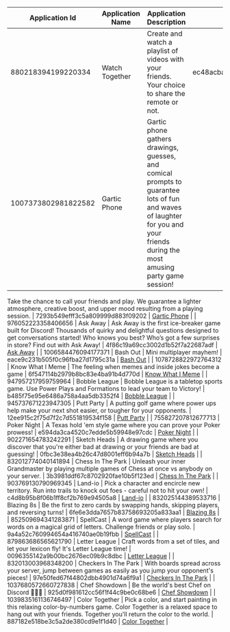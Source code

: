 | Application Id      | Application Name     | Application Description                                                                                                                                                                                                                                                                                                               | Application Icon                 | Image                                            |
| ------------------- | -------------------- | ------------------------------------------------------------------------------------------------------------------------------------------------------------------------------------------------------------------------------------------------------------------------------------------------------------------------------------- | -------------------------------- | ------------------------------------------------ |
| 880218394199220334  | Watch Together       | Create and watch a playlist of videos with your friends. Your choice to share the remote or not.                                                                                                                                                                                                                                      | ec48acbad4c32efab4275cb9f3ca3a58 | [Watch Together](./880218394199220334.png)       |
| 1007373802981822582 | Gartic Phone         | Gartic phone gathers drawings, guesses, and comical prompts to guarantee lots of fun and waves of laughter for you and your friends during the most amusing party game session! 
Take the chance to call your friends and play. We guarantee a lighter atmosphere, creative boost, and upper mood resulting from a playing session.
  | 7293b549efff3c5a809999d883f09202 | [Gartic Phone](./1007373802981822582.png)        |
| 976052223358406656  | Ask Away             | Ask Away is the first ice-breaker game built for Discord! Thousands of quirky and delightful questions designed to get conversations started! Who knows you best? Who’s got a few surprises in store? Find out with Ask Away!                                                                                                         | 4f86c19a69cc3002d1b52f7a22687adf | [Ask Away](./976052223358406656.png)             |
| 1006584476094177371 | Bash Out             | Mini multiplayer mayhem!                                                                                                                                                                                                                                                                                                              | eace9c231b505f0c96fba27d1795c31a | [Bash Out](./1006584476094177371.png)            |
| 1078728822972764312 | Know What I Meme     | The feeling when memes and inside jokes become a game                                                                                                                                                                                                                                                                                 | 6f547114b2979b8bc83e4ba91b4d770d | [Know What I Meme](./1078728822972764312.png)    |
| 947957217959759964  | Bobble League        | Bobble League is a tabletop sports game. Use Power Plays and Formations to lead your team to Victory!                                                                                                                                                                                                                                 | b485f75e95e6486a758a4aa5db3352f4 | [Bobble League](./947957217959759964.png)        |
| 945737671223947305  | Putt Party           | A putting golf game where power ups help make your next shot easier, or tougher for your opponents.                                                                                                                                                                                                                                   | 12ee915c2f75d7f2c7d551819534f158 | [Putt Party](./945737671223947305.png)           |
| 755827207812677713  | Poker Night          | A Texas hold 'em style game where you can prove your Poker prowess!                                                                                                                                                                                                                                                                   | e594da3ca4520c7edde5b59948e97cdc | [Poker Night](./755827207812677713.png)          |
| 902271654783242291  | Sketch Heads         | A drawing game where you discover that you're either bad at drawing or your friends are bad at guessing!                                                                                                                                                                                                                              | 0fbc3e38ea4b26c47d8001eff6b94a7b | [Sketch Heads](./902271654783242291.png)         |
| 832012774040141894  | Chess In The Park    | Unleash your inner Grandmaster by playing multiple games of Chess at once vs anybody on your server.                                                                                                                                                                                                                                  | 3b3981ddf67c8702920fae10b5f123ed | [Chess In The Park](./832012774040141894.png)    |
| 903769130790969345  | Land-io              | Pick a character and encircle new territory. Run into trails to knock out foes - careful not to hit your own!                                                                                                                                                                                                                         | c4d8b95b8f06b1ff8cf2b769e94505a8 | [Land-io](./903769130790969345.png)              |
| 832025144389533716  | Blazing 8s           | Be the first to zero cards by swapping hands, skipping players, and reversing turns!                                                                                                                                                                                                                                                  | 6fe6e3dda7657b83758693205a833aa1 | [Blazing 8s](./832025144389533716.png)           |
| 852509694341283871  | SpellCast            | A word game where players search for words on a magical grid of letters. Challenge friends or play solo.                                                                                                                                                                                                                              | 9a4a52c760994654a416740ae0b19fbb | [SpellCast](./852509694341283871.png)            |
| 879863686565621790  | Letter League        | Craft words from a set of tiles, and let your lexicon fly! It's Letter League time!                                                                                                                                                                                                                                                   | 0096355142a9b00bc2676ec09b9c8dbc | [Letter League](./879863686565621790.png)        |
| 832013003968348200  | Checkers In The Park | With boards spread across your server, jump between games as easily as you jump your opponent's pieces!                                                                                                                                                                                                                               | 97e50fed67f44802dbb4901d74a6f9a1 | [Checkers In The Park](./832013003968348200.png) |
| 1037680572660727838 | Chef Showdown        | Be the world's best Chef on Discord 👨‍🍳🚀                                                                                                                                                                                                                                                                                           | 925d0f981612cc56f1f44c9be0c68be6 | [Chef Showdown](./1037680572660727838.png)       |
| 1039835161136746497 | Color Together       | Pick a color, and start painting in this relaxing color-by-numbers game. Color Together is a relaxed space to hang out with your friends. Together you'll return the color to the world.                                                                                                                                              | 887182e518be3c5a2de380cd9e1f1d40 | [Color Together](./1039835161136746497.png)      |